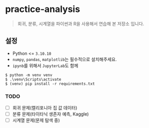 # practice-analysis

> 회귀, 분류, 시계열을 파이썬과 R을 사용해서 연습해 본 저장소 입니다.

## 설정
* Python <= `3.10.10`
* `numpy`, `pandas`, `matplotlib`는 필수적으로 설치해주세요.
* `ipynb`를 위해서 `JupyterLab`도 함께
```shell
$ python -m venv venv
$ .\venv\Scripts\activate
$ (venv) pip install -r requirements.txt
```
### TODO 
- [ ] 회귀 문제(캘리포니아 집 값 데이터)
- [ ] 분류 문제(타이타닉 생존자 예측, Kaggle)
- [ ] 시계열 문제(문제 탐색 중)
